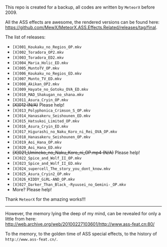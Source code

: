 This repo is created for a backup, all codes are written by `MeteorX` before 2009.

All the ASS effects are awesome, the rendered versions can be found here: https://github.com/MewX/MeteorX.ASS.Effects.Related/releases/tag/final.

The list of releases:
- `[X]001_Koukaku_no_Regios_OP.mkv`
- `[X]002_Toradora_OP2.mkv`
- `[X]003_Toradora_ED2.mkv`
- `[X]004_Maria_Holic_ED.mkv`
- `[X]005_MuntoTV_OP.mkv`
- `[X]006_Koukaku_no_Regios_ED.mkv`
- `[X]007_Munto_TV_ED.mkv`
- `[X]008_Akikan_OP2.mkv`
- `[X]009_Hayate_no_Gotoku_OVA_ED.mkv`
- `[X]010_MAD_Shakugan_no_shana.mkv`
- `[X]011_Asura_Cryin_OP.mkv`
- ~~[X]012 (N/A)~~ Please help!
- `[X]013_Polyphonica_Crimson_S_OP.mkv`
- `[X]014_Hanasakeru_Seishounen_ED.mkv`
- `[X]015_Hatsukoi_Limited_OP.mkv`
- `[X]016_Asura_Cryin_ED.mkv`
- `[X]017_Higurashi_no_Naku_Koro_ni_Rei_OVA_OP.mkv`
- `[X]018_Hanasakeru_Seishounen_OP.mkv`
- `[X]019_Aoi_Hana_OP.mkv`
- `[X]020_Aoi_Hana_ED.mkv`
- ~~[X]021_Umineko_no_Naku_Koro_ni_OP.mp4 (N/A)~~ Please help!
- `[X]022_Spice_and_Wolf_II_OP.mkv`
- `[X]023_Spice_and_Wolf_II_ED.mkv`
- `[X]024_supercell_The_story_you_dont_know.mkv`
- `[X]025_Asura_Cryin2_OP.mkv`
- `[X]026_KIDDY_GiRL-AND_OP.mkv`
- `[X]027_Darker_Than_Black_-Ryuusei_no_Gemini-_OP.mkv`
- More? Please help!

Thank `MeteorX` for the amazing works!!!

----

However, the memory lying the deep of my mind, can be revealed for only a little from here: http://web.archive.org/web/20100227103601/http://www.ass-feat.cn:80/

To the memory, to the golden time of ASS special effects, to the history of `http://www.ass-feat.cn/`.
